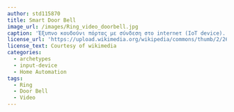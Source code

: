 ```yaml
---
author: std115870
title: Smart Door Bell
image_url: /images/Ring_video_doorbell.jpg
caption: 'Έξυπνο κουδούνι πόρτας με σύνδεση στο interneτ (IoT device). Περιέχει camera video, αισθητήρες κίνησης, μικρόφωνο και ηχείο. Ενημερώνει τον ιδιοκτήτη του σπιτιού στο smartphone όταν κάποιος επισκέπτης φθάνει στη πόρτα. Τραβάει βίντεο και φωτογραφίες και παρέχεται η δυνατήτα απομακρυσμένης επικοινωνίας του ιδιοκτήτη με τον επισκέπτη. Αποτελεί μέρος του οικοσυστήματος των διασυδεδεμένων συσκευών για Home Automation.'
license_url: 'https://upload.wikimedia.org/wikipedia/commons/thumb/2/26/Ring_video_doorbell.jpg/591px-Ring_video_doorbell.jpg'
license_text: Courtesy of wikimedia
categories:
  - archetypes
  - input-device
  - Home Automation
tags:
  - Ring
  - Door Bell
  - Video
---
```

